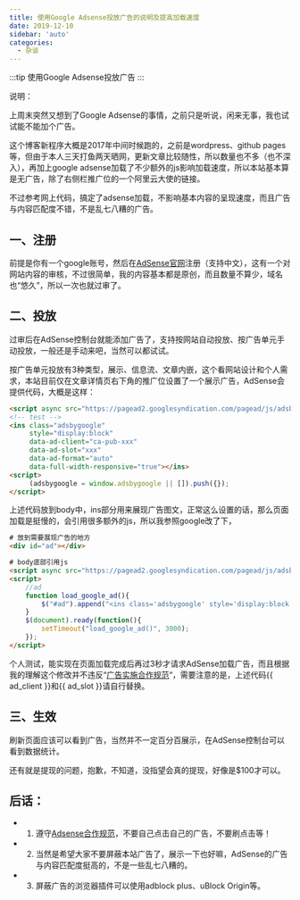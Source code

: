 ```yaml
---
title: 使用Google Adsense投放广告的说明及提高加载速度
date: 2019-12-10
sidebar: 'auto'
categories:
  - 杂谈
---
```


:::tip
使用Google Adsense投放广告
:::

<!-- more -->

说明：

上周末突然又想到了Google Adsense的事情，之前只是听说，闲来无事，我也试试能不能加个广告。

这个博客新程序大概是2017年中间时候跑的，之前是wordpress、github pages等，但由于本人三天打鱼两天晒网，更新文章比较随性，所以数量也不多（也不深入），再加上google adsense加载了不少额外的js影响加载速度，所以本站基本算是无广告，除了右侧栏推广位的一个阿里云大使的链接。

不过参考网上代码，搞定了adsense加载，不影响基本内容的呈现速度，而且广告与内容匹配度不错，不是乱七八糟的广告。

## 一、注册

前提是你有一个google账号，然后在[AdSense官网](https://www.google.com/adsense/)注册（支持中文），这有一个对网站内容的审核，不过很简单，我的内容基本都是原创，而且数量不算少，域名也“悠久”，所以一次也就过审了。  

## 二、投放

过审后在AdSense控制台就能添加广告了，支持按网站自动投放、按广告单元手动投放，一般还是手动来吧，当然可以都试试。

按广告单元投放有3种类型，展示、信息流、文章内嵌，这个看网站设计和个人需求，本站目前仅在文章详情页右下角的推广位设置了一个展示广告，AdSense会提供代码，大概是这样：

```html
<script async src="https://pagead2.googlesyndication.com/pagead/js/adsbygoogle.js"></script>
<!-- test -->
<ins class="adsbygoogle"
     style="display:block"
     data-ad-client="ca-pub-xxx"
     data-ad-slot="xxx"
     data-ad-format="auto"
     data-full-width-responsive="true"></ins>
<script>
     (adsbygoogle = window.adsbygoogle || []).push({});
</script>
```

上述代码放到body中，ins部分用来展现广告图文，正常这么设置的话，那么页面加载是挺慢的，会引用很多额外的js，所以我参照google改了下，

```html
# 放到需要展现广告的地方
<div id="ad"></div>

# body底部引用js
<script async src="https://pagead2.googlesyndication.com/pagead/js/adsbygoogle.js"></script>
<script>
    //ad
    function load_google_ad(){
        $("#ad").append("<ins class='adsbygoogle' style='display:block' data-ad-client='ca-pub-{{ ad_client }}' data-ad-slot='{{ ad_slot }}' data-ad-format='auto' data-full-width-responsive='true'></ins><script>(adsbygoogle = window.adsbygoogle || []).push({});<\/script>");
    }
    $(document).ready(function(){
        setTimeout("load_google_ad()", 3000);
    });
</script>
```

个人测试，能实现在页面加载完成后再过3秒才请求AdSense加载广告，而且根据我的理解这个修改并不违反“[广告实施合作规范](https://support.google.com/adsense/answer/1354736)“，需要注意的是，上述代码\{\{ ad\_client \}\}和\{\{ ad\_slot \}\}请自行替换。  

## 三、生效

刷新页面应该可以看到广告，当然并不一定百分百展示，在AdSense控制台可以看到数据统计。

还有就是提现的问题，抱歉，不知道，没指望会真的提现，好像是\$100才可以。  

## **后话：**

- 1. 遵守[Adsense合作规范](https://support.google.com/adsense/answer/48182)，不要自己点击自己的广告，不要刷点击等！

- 2. 当然是希望大家不要屏蔽本站广告了，展示一下也好嘛，AdSense的广告与内容匹配度挺高的，不是一些乱七八糟的。

- 3. 屏蔽广告的浏览器插件可以使用adblock plus、uBlock Origin等。
